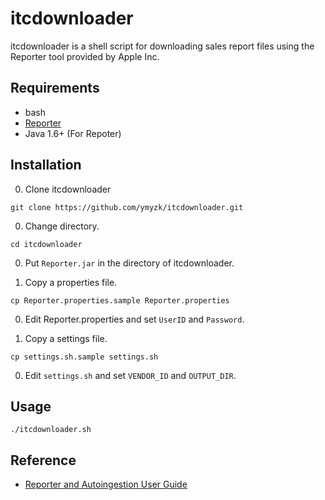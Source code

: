 itcdownloader
=============
itcdownloader is a shell script for downloading sales report files using the Reporter tool provided by Apple Inc.

Requirements
------------
 * bash
 * [Reporter](https://itunespartner.apple.com/assets/downloads/Reporter.zip)
 * Java 1.6+ (For Repoter)

Installation
------------
0. Clone itcdownloader 
  ```
  git clone https://github.com/ymyzk/itcdownloader.git
  ```

0. Change directory. 
  ```
  cd itcdownloader
  ```

0. Put `Reporter.jar` in the directory of itcdownloader.

0. Copy a properties file.  
  ```
  cp Reporter.properties.sample Reporter.properties
  ```

0. Edit Reporter.properties and set `UserID` and `Password`.

0. Copy a settings file.  
  ```
  cp settings.sh.sample settings.sh
  ```

0. Edit `settings.sh` and set `VENDOR_ID` and `OUTPUT_DIR`.

Usage
-----
```
./itcdownloader.sh
```

Reference
---------
- [Reporter and Autoingestion User Guide](https://help.apple.com/itc/appsreporterguide/)
